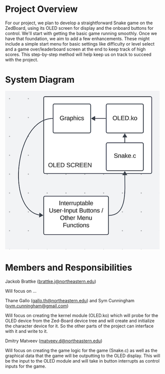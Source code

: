 # Project Overview

For our project, we plan to develop a straightforward Snake game on the ZedBoard, using its OLED screen for display and the onboard buttons for control. We'll start with getting the basic game running smoothly. Once we have that foundation, we aim to add a few enhancements. These might include a simple start menu for basic settings like difficulty or level select and a game over/leaderboard screen at the end to keep track of high scores. This step-by-step method will help keep us on track to succeed with the project.

# System Diagram

![System Diagram](<System Diagram.png>)

# Members and Responsibilities

Jackob Brattke (brattke.j@northeastern.edu)

Will focus on …

Thane Gallo (gallo.th@northeastern.edu) and Sym Cunningham (sym.cunningham@gmail.com)

Will focus on creating the kernel module (OLED.ko) which will probe for the OLED device from the Zed-Board device tree and will create and initialize the character device for it. So the other parts of the project can interface with it and write to it.

Dmitry Matveev (matveev.d@northeastern.edu)

Will focus on creating the game logic for the game (Snake.c) as well as the graphical data that the game will be outputting to the OLED display. This will be the input to the OLED module and will take in button interrupts as control inputs for the game.
